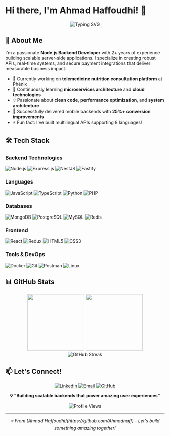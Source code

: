 # Hi there, I'm Ahmad Haffoudhi! 👋

<div align="center">

![Typing SVG](https://readme-typing-svg.herokuapp.com/?color=36BCF7&size=26&center=true&vCenter=true&width=600&lines=Node.js+Backend+Developer;2%2B+Years+of+Experience;Building+Scalable+APIs;Real-time+Applications+Expert)

</div>

## 🚀 About Me

I'm a passionate **Node.js Backend Developer** with 2+ years of experience building scalable server-side applications. I specialize in creating robust APIs, real-time systems, and secure payment integrations that deliver measurable business impact.

- 🔭 Currently working on **telemedicine nutrition consultation platform** at Phénix
- 🌱 Continuously learning **microservices architecture** and **cloud technologies**
- 💡 Passionate about **clean code**, **performance optimization**, and **system architecture**
- 📱 Successfully delivered mobile backends with **25%+ conversion improvements**
- ⚡ Fun fact: I've built multilingual APIs supporting 8 languages!

## 🛠️ Tech Stack

### Backend Technologies
![Node.js](https://img.shields.io/badge/Node.js-339933?style=for-the-badge&logo=nodedotjs&logoColor=white)
![Express.js](https://img.shields.io/badge/Express.js-000000?style=for-the-badge&logo=express&logoColor=white)
![NestJS](https://img.shields.io/badge/NestJS-E0234E?style=for-the-badge&logo=nestjs&logoColor=white)
![Fastify](https://img.shields.io/badge/Fastify-000000?style=for-the-badge&logo=fastify&logoColor=white)

### Languages
![JavaScript](https://img.shields.io/badge/JavaScript-F7DF1E?style=for-the-badge&logo=javascript&logoColor=black)
![TypeScript](https://img.shields.io/badge/TypeScript-007ACC?style=for-the-badge&logo=typescript&logoColor=white)
![Python](https://img.shields.io/badge/Python-3776AB?style=for-the-badge&logo=python&logoColor=white)
![PHP](https://img.shields.io/badge/PHP-777BB4?style=for-the-badge&logo=php&logoColor=white)

### Databases
![MongoDB](https://img.shields.io/badge/MongoDB-47A248?style=for-the-badge&logo=mongodb&logoColor=white)
![PostgreSQL](https://img.shields.io/badge/PostgreSQL-316192?style=for-the-badge&logo=postgresql&logoColor=white)
![MySQL](https://img.shields.io/badge/MySQL-4479A1?style=for-the-badge&logo=mysql&logoColor=white)
![Redis](https://img.shields.io/badge/Redis-DC382D?style=for-the-badge&logo=redis&logoColor=white)

### Frontend
![React](https://img.shields.io/badge/React-20232A?style=for-the-badge&logo=react&logoColor=61DAFB)
![Redux](https://img.shields.io/badge/Redux-593D88?style=for-the-badge&logo=redux&logoColor=white)
![HTML5](https://img.shields.io/badge/HTML5-E34F26?style=for-the-badge&logo=html5&logoColor=white)
![CSS3](https://img.shields.io/badge/CSS3-1572B6?style=for-the-badge&logo=css3&logoColor=white)

### Tools & DevOps
![Docker](https://img.shields.io/badge/Docker-2496ED?style=for-the-badge&logo=docker&logoColor=white)
![Git](https://img.shields.io/badge/Git-F05032?style=for-the-badge&logo=git&logoColor=white)
![Postman](https://img.shields.io/badge/Postman-FF6C37?style=for-the-badge&logo=postman&logoColor=white)
![Linux](https://img.shields.io/badge/Linux-FCC624?style=for-the-badge&logo=linux&logoColor=black)

## 📊 GitHub Stats

<div align="center">
  <img height="180em" src="https://github-readme-stats.vercel.app/api?username=Ahmadhaff&show_icons=true&theme=react&include_all_commits=true&count_private=true"/>
  <img height="180em" src="https://github-readme-stats.vercel.app/api/top-langs/?username=Ahmadhaff&layout=compact&langs_count=8&theme=react"/>
</div>

<div align="center">
  <img src="https://github-readme-streak-stats.herokuapp.com/?user=Ahmadhaff&theme=react" alt="GitHub Streak" />
</div>


## 📫 Let's Connect!

<div align="center">

[![LinkedIn](https://img.shields.io/badge/LinkedIn-0077B5?style=for-the-badge&logo=linkedin&logoColor=white)](https://www.linkedin.com/in/ahmad-haffoudhi-70863b268/)
[![Email](https://img.shields.io/badge/Email-D14836?style=for-the-badge&logo=gmail&logoColor=white)](mailto:ahmad.haffoudhi@gmail.com)
[![GitHub](https://img.shields.io/badge/GitHub-100000?style=for-the-badge&logo=github&logoColor=white)](https://github.com/Ahmadhaff)

</div>

<div align="center">
  
**💡 "Building scalable backends that power amazing user experiences"**

![Profile Views](https://komarev.com/ghpvc/?username=Ahmadhaff&color=blueviolet&style=for-the-badge)

</div>

---

<div align="center">
  <i>⭐️ From [Ahmad Haffoudhi](https://github.com/Ahmadhaff) - Let's build something amazing together!</i>
</div>
